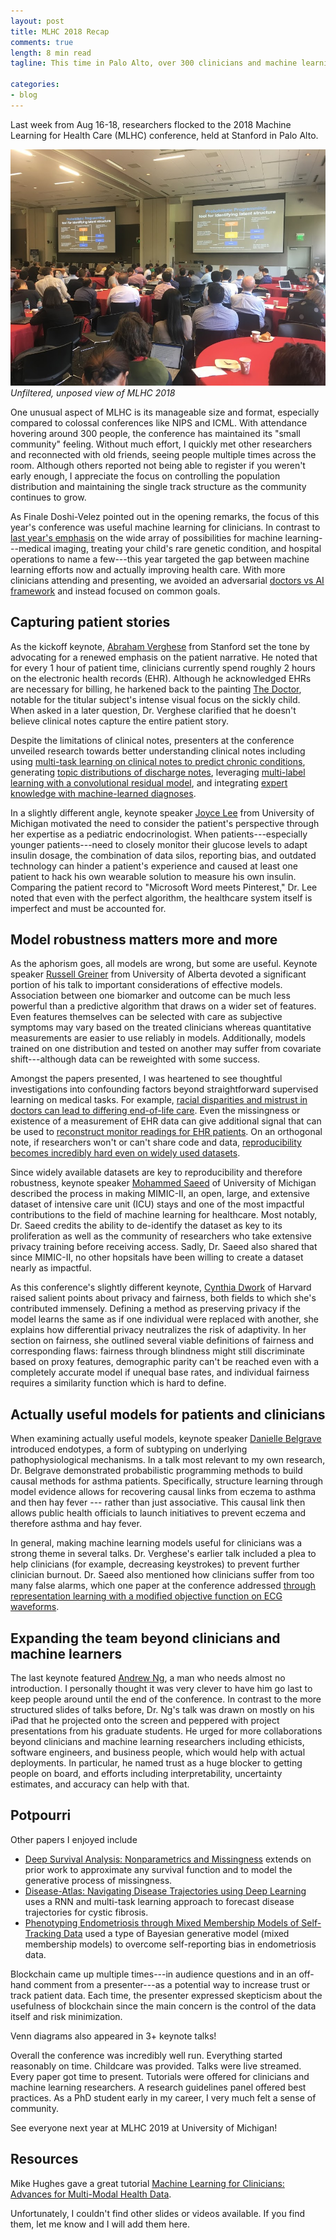 ```yaml
---
layout: post
title: MLHC 2018 Recap
comments: true
length: 8 min read
tagline: This time in Palo Alto, over 300 clinicians and machine learning researchers met for three days of tutorials, keynotes, and papers.

categories:
- blog
---
```


Last week from Aug 16-18, researchers flocked to the 2018 Machine Learning for Health Care (MLHC) conference, held at Stanford in Palo Alto.

![MLHC 2018](/assets/mlhc2018.JPG)
*Unfiltered, unposed view of MLHC 2018*

One unusual aspect of MLHC is its manageable size and format, especially compared to colossal conferences like NIPS and ICML. With attendance hovering around 300 people, the conference has maintained its "small community" feeling. Without much effort, I quickly met other researchers and reconnected with old friends, seeing people multiple times across the room. Although others reported not being able to register if you weren't early enough, I appreciate the focus on controlling the population distribution and maintaining the single track structure as the community continues to grow.


As Finale Doshi-Velez pointed out in the opening remarks, the focus of this year's conference was useful machine learning for clinicians. In contrast to [last year's emphasis](http://irenechen.net/blog/2017/08/22/mlhc2017.html) on the wide array of possibilities for machine learning---medical imaging, treating your child's rare genetic condition, and hospital operations to name a few---this year targeted the gap between machine learning efforts now and actually improving health care. With more clinicians attending and presenting, we avoided an adversarial [doctors vs AI framework](https://spectrum.ieee.org/static/ai-vs-doctors) and instead focused on common goals.

## Capturing patient stories 

As the kickoff keynote, [Abraham Verghese](https://abrahamverghese.com/) from Stanford set the tone by advocating for a renewed emphasis on the patient narrative. He noted that for every 1 hour of patient time, clinicians currently spend roughly 2 hours on the electronic health records (EHR). Although he acknowledged EHRs are necessary for billing, he harkened back to the painting [The Doctor](https://en.wikipedia.org/wiki/The_Doctor_(painting)), notable for the titular subject's intense visual focus on the sickly child. When asked in a later question, Dr. Verghese clarified that he doesn't believe clinical notes capture the entire patient story. 

Despite the limitations of clinical notes, presenters at the conference unveiled research towards better understanding clinical notes including using [multi-task learning on clinical notes to predict chronic conditions](https://static1.squarespace.com/static/59d5ac1780bd5ef9c396eda6/t/5b7373da03ce645e7ad379d4/1534292955612/31.pdf), generating [topic distributions of discharge notes](https://static1.squarespace.com/static/59d5ac1780bd5ef9c396eda6/t/5b737288575d1f627e5a09bd/1534292618033/8.pdf), leveraging [multi-label learning with a convolutional residual model](https://static1.squarespace.com/static/59d5ac1780bd5ef9c396eda6/t/5b7373cc032be4fab0075363/1534292941994/30.pdf), and integrating [expert knowledge with machine-learned diagnoses](https://static1.squarespace.com/static/59d5ac1780bd5ef9c396eda6/t/5b73736688251beb6017ebd1/1534292838886/23.pdf).

In a slightly different angle, keynote speaker [Joyce Lee](http://ihpi.umich.edu/our-experts/joyclee) from University of Michigan motivated the need to consider the patient's perspective through her expertise as a pediatric endocrinologist. When patients---especially younger patients---need to closely monitor their glucose levels to adapt insulin dosage, the combination of data silos, reporting bias, and outdated technology can hinder a patient's experience and caused at least one patient to hack his own wearable solution to measure his own insulin. Comparing the patient record to "Microsoft Word meets Pinterest," Dr. Lee noted that even with the perfect algorithm, the healthcare system itself is imperfect and must be accounted for.

## Model robustness matters more and more

As the aphorism goes, all models are wrong, but some are useful. Keynote speaker [Russell Greiner](https://rgreiner6.wixsite.com/greiner) from University of Alberta devoted a significant portion of his talk to important considerations of effective models. Association between one biomarker and outcome can be much less powerful than a predictive algorithm that draws on a wider set of features. Even features themselves can be selected with care as subjective symptoms may vary based on the treated clinicians whereas quantitative measurements are easier to use reliably in models. Additionally, models trained on one distribution and tested on another may suffer from covariate shift---although data can be reweighted with some success.

Amongst the papers presented, I was heartened to see thoughtful investigations into confounding factors beyond straightforward supervised learning on medical tasks. For example, [racial disparities and mistrust in doctors can lead to differing end-of-life care](https://static1.squarespace.com/static/59d5ac1780bd5ef9c396eda6/t/5b7372.28c2241bffdd42772c/1534292521653/2.pdf). Even the missingness or existence of a measurement of EHR data can give additional signal that can be used to [reconstruct monitor readings for EHR patients](https://static1.squarespace.com/static/59d5ac1780bd5ef9c396eda6/t/5b73727baa4a99b17021e4c6/1534292604780/7.pdf). On an orthogonal note, if researchers won't or can't share code and data, [reproducibility becomes incredibly hard even on widely used datasets](https://static1.squarespace.com/static/59d5ac1780bd5ef9c396eda6/t/5b7372be03ce645e7ad36d8a/1534292671844/11.pdf). 

Since widely available datasets are key to reproducibility and therefore robustness, keynote speaker [Mohammed Saeed](http://mcircc.umich.edu/mohammed-saeed-md-phd-1/) of University of Michigan described the process in making MIMIC-II, an open, large, and extensive dataset of intensive care unit (ICU) stays and one of the most impactful contributions to the field of machine learning for healthcare. Most notably, Dr. Saeed credits the ability to de-identify the dataset as key to its proliferation as well as the community of researchers who take extensive privacy training before receiving access. Sadly, Dr. Saeed also shared that since MIMIC-II, no other hopsitals have been willing to create a dataset nearly as impactful. 

As this conference's slightly different keynote, [Cynthia Dwork](https://www.seas.harvard.edu/directory/dwork) of Harvard raised salient points about privacy and fairness, both fields to which she's contributed immensely. Defining a method as preserving privacy if the model learns the same as if one individual were replaced with another, she explains how differential privacy neutralizes the risk of adaptivity. In her section on fairness, she outlined several viable definitions of fairness and corresponding flaws: fairness through blindness might still discriminate based on proxy features, demographic parity can't be reached even with a completely accurate model if unequal base rates, and individual fairness requires a similarity function which is hard to define.

## Actually useful models for patients and clinicians

When examining actually useful models, keynote speaker [Danielle Belgrave](https://www.imperial.ac.uk/people/d.belgrave) introduced endotypes, a form of subtyping on underlying pathophysiological mechanisms. In a talk most relevant to my own research, Dr. Belgrave demonstrated probabilistic programming methods to build causal methods for asthma patients. Specifically, structure learning through model evidence allows for recovering causal links from eczema to asthma and then hay fever --- rather than just associative. This causal link then allows public health officials to launch initiatives to prevent eczema and therefore asthma and hay fever. 

In general, making machine learning models useful for clinicians was a strong theme in several talks. Dr. Verghese's earlier talk included a plea to help clinicians (for example, decreasing keystrokes) to prevent further clinician burnout. Dr. Saeed also mentioned how clinicians suffer from too many false alarms, which one paper at the conference addressed [through representation learning with a modified objective function on ECG waveforms](https://static1.squarespace.com/static/59d5ac1780bd5ef9c396eda6/t/5b7372fe8a922d4ae6311c35/1534292736579/15.pdf).


## Expanding the team beyond clinicians and machine learners

The last keynote featured [Andrew Ng](http://www.andrewng.org/), a man who needs almost no introduction. I personally thought it was very clever to have him go last to keep people around until the end of the conference. In contrast to the more structured slides of talks before, Dr. Ng's talk was drawn on mostly on his iPad that he projected onto the screen and peppered with project presentations from his graduate students. He urged for more collaborations beyond clinicians and machine learning researchers including ethicists, software engineers, and business people, which would help with actual deployments. In particular, he named trust as a huge blocker to getting people on board, and efforts including interpretability, uncertainty estimates, and accuracy can help with that. 

## Potpourri

Other papers I enjoyed include
 * [Deep Survival Analysis: Nonparametrics and Missingness](https://static1.squarespace.com/static/59d5ac1780bd5ef9c396eda6/t/5b737347c2241bffdd429089/1534292807543/21.pdf) extends on prior work to approximate any survival function and to model the generative process of missingness. 
 * [Disease-Atlas: Navigating Disease Trajectories using Deep Learning](https://static1.squarespace.com/static/59d5ac1780bd5ef9c396eda6/t/5b7372dc1ae6cf102e27b7e7/1534292701747/13.pdf) uses a RNN and multi-task learning approach to forecast disease trajectories for cystic fibrosis.
 * [Phenotyping Endometriosis through Mixed Membership
Models of Self-Tracking Data](https://static1.squarespace.com/static/59d5ac1780bd5ef9c396eda6/t/5b73739b40ec9a45a95436a1/1534292893333/27.pdf) used a type of Bayesian generative model (mixed membership models) to overcome self-reporting bias in endometriosis data. 

Blockchain came up multiple times---in audience questions and in an off-hand comment from a presenter---as a potential way to increase trust or track patient data. Each time, the presenter expressed skepticism about the usefulness of blockchain since the main concern is the control of the data itself and risk minimization.

Venn diagrams also appeared in 3+ keynote talks!

Overall the conference was incredibly well run. Everything started reasonably on time. Childcare was provided. Talks were live streamed. Every paper got time to present. Tutorials were offered for clinicians and machine learning researchers. A research guidelines panel offered best practices. As a PhD student early in my career, I very much felt a sense of community. 

See everyone next year at MLHC 2019 at University of Michigan!

## Resources

Mike Hughes gave a great tutorial [Machine Learning for Clinicians: Advances for Multi-Modal Health Data](http://www.michaelchughes.com/mlhc2018_tutorial.html).

Unfortunately, I couldn't find other slides or videos available. If you find them, let me know and I will add them here.